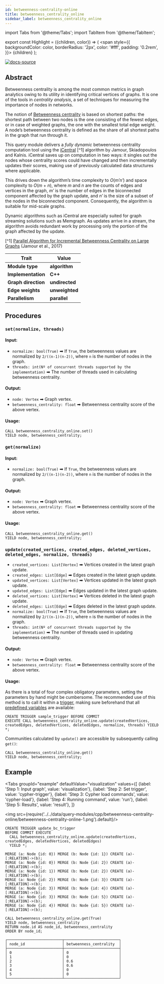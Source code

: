 ```yaml
---
id: betweenness-centrality-online
title: betweenness_centrality_online
sidebar_label: betweenness_centrality_online
---
```


import Tabs from '@theme/Tabs';
import TabItem from '@theme/TabItem';

export const Highlight = ({children, color}) => (
<span
style={{
      backgroundColor: color,
      borderRadius: '2px',
      color: '#fff',
      padding: '0.2rem',
    }}>
{children}
</span>
);

[![docs-source](https://img.shields.io/badge/source-betweenness_centrality_online-FB6E00?logo=github&style=for-the-badge)](https://github.com/memgraph/mage/blob/main/cpp/betweenness_centrality_online_module/betweenness_centrality_online_module.cpp)

## Abstract

Betweenness centrality is among the most common metrics in graph analytics owing
to its utility in identifying critical vertices of graphs. It is one of the
tools in _centrality analysis_, a set of techniques for measuring the importance
of nodes in networks.

The notion of [Betweenness
centrality](https://en.wikipedia.org/wiki/Betweenness_centrality) is based on
shortest paths: the shortest path between two nodes is the one consisting of the
fewest edges, or in case of weighted graphs, the one with the smallest total
edge weight. A node’s betweenness centrality is defined as the share of all
shortest paths in the graph that run through it.

This query module delivers a _fully dynamic_ betweenness centrality computation
tool using the
[iCentral](https://repository.kaust.edu.sa/bitstream/handle/10754/625935/08070346.pdf)
[^1] algorithm by Jamour, Skiadopoulos and Kalnis. iCentral saves up on
computation in two ways: it singles out the nodes whose centrality scores could
have changed and then incrementally updates their scores, making use of
previously calculated data structures where applicable.

This drives down the algorithm’s time complexity to _O_(_m′n′_) and space
complexity to _O_(_m_ + _n_), where _m_ and _n_ are the counts of edges and
vertices in the graph, _m′_ is the number of edges in the biconnected component
affected by the graph update, and _n′_ is the size of a subset of the nodes in
the biconnected component. Consequently, the algorithm is suitable for mid-scale
graphs.

Dynamic algorithms such as iCentral are especially suited for graph streaming
solutions such as Memgraph. As updates arrive in a stream, the algorithm avoids
redundant work by processing only the portion of the graph affected by the
update.

[^1] [Parallel Algorithm for Incremental Betweenness Centrality on Large
Graphs](https://repository.kaust.edu.sa/bitstream/handle/10754/625935/08070346.pdf)
(Jamour et al., 2017)

| Trait               | Value                                                 |
| ------------------- | ----------------------------------------------------- |
| **Module type**     | <Highlight color="#FB6E00">**algorithm**</Highlight>  |
| **Implementation**  | <Highlight color="#FB6E00">**C++**</Highlight>        |
| **Graph direction** | <Highlight color="#FB6E00">**undirected**</Highlight> |
| **Edge weights**    | <Highlight color="#FB6E00">**unweighted**</Highlight> |
| **Parallelism**     | <Highlight color="#FB6E00">**parallel**</Highlight>   |

## Procedures

### `set(normalize, threads)`

#### Input:

- `normalize: bool(True)` ➡ If `True`, the betweenness values are normalized by
  `2/((n-1)(n-2))`, where `n` is the number of nodes in the graph.
- `threads: int(Nº of concurrent threads supported by the implementation)` ➡ The
  number of threads used in calculating betweenness centrality.

#### Output:

- `node: Vertex` ➡ Graph vertex.
- `betweenness_centrality: float` ➡ Betweenness centrality score of the above
  vertex.

#### Usage:

```cypher
CALL betweenness_centrality_online.set()
YIELD node, betweenness_centrality;
```

### `get(normalize)`

#### Input:

- `normalize: bool(True)` ➡ If `True`, the betweenness values are normalized by
  `2/((n-1)(n-2))`, where `n` is the number of nodes in the graph.

#### Output:

- `node: Vertex` ➡ Graph vertex.
- `betweenness_centrality: float` ➡ Betweenness centrality score of the above
  vertex.

#### Usage:

```cypher
CALL betweenness_centrality_online.get()
YIELD node, betweenness_centrality;
```

### `update(created_vertices, created_edges, deleted_vertices, deleted_edges, normalize, threads)`

- `created_vertices: List[Vertex]` ➡ Vertices created in the latest graph
  update.
- `created_edges: List[Edge]` ➡ Edges created in the latest graph update.
- `updated_vertices: List[Vertex]` ➡ Vertices updated in the latest graph
  update.
- `updated_edges: List[Edge]` ➡ Edges updated in the latest graph update.
- `deleted_vertices: List[Vertex]` ➡ Vertices deleted in the latest graph
  update.
- `deleted_edges: List[Edge]` ➡ Edges deleted in the latest graph update.
- `normalize: bool(True)` ➡ If `True`, the betweenness values are normalized by
  `2/((n-1)(n-2))`, where `n` is the number of nodes in the graph.
- `threads: int(Nº of concurrent threads supported by the implementation)` ➡ The
  number of threads used in updating betweenness centrality.

#### Output:

- `node: Vertex` ➡ Graph vertex.
- `betweenness_centrality: float` ➡ Betweenness centrality score of the above
  vertex.

#### Usage:

As there is a total of four complex obligatory parameters, setting the
parameters by hand might be cumbersome. The recommended use of this method is to
call it within a [trigger](/memgraph/reference-guide/triggers), making sure
beforehand that all [predefined
variables](/memgraph/reference-guide/triggers/#predefined-variables) are
available:

```cypher
CREATE TRIGGER sample_trigger BEFORE COMMIT
EXECUTE CALL betweenness_centrality_online.update(createdVertices, createdEdges, deletedVertices, deletedEdges, normalize, threads) YIELD *;
```

Communities calculated by `update()` are accessible by subsequently calling
`get()`:

```cypher
CALL betweenness_centrality_online.get()
YIELD node, betweenness_centrality;
```

## Example

<Tabs
groupId="example"
defaultValue="visualization"
values={[
{label: 'Step 1: Input graph', value: 'visualization'},
{label: 'Step 2: Set trigger', value: 'cypher-trigger'},
{label: 'Step 3: Cypher load commands', value: 'cypher-load'},
{label: 'Step 4: Running command', value: 'run'},
{label: 'Step 5: Results', value: 'result'},
]}
> <TabItem value="visualization">

<img src={require('../../data/query-modules/cpp/betweenness-centrality-online/betweenness-centrality-online-1.png').default}/>

  </TabItem>
  <TabItem value="cypher-trigger">

```cypher
CREATE TRIGGER update_bc_trigger
BEFORE COMMIT EXECUTE
  CALL betweenness_centrality_online.update(createdVertices, createdEdges, deletedVertices, deletedEdges)
  YIELD *;
```

  </TabItem>
  <TabItem value="cypher-load">

```cypher
MERGE (a: Node {id: 0}) MERGE (b: Node {id: 1}) CREATE (a)-[:RELATION]->(b);
MERGE (a: Node {id: 0}) MERGE (b: Node {id: 2}) CREATE (a)-[:RELATION]->(b);
MERGE (a: Node {id: 1}) MERGE (b: Node {id: 2}) CREATE (a)-[:RELATION]->(b);
MERGE (a: Node {id: 2}) MERGE (b: Node {id: 3}) CREATE (a)-[:RELATION]->(b);
MERGE (a: Node {id: 3}) MERGE (b: Node {id: 4}) CREATE (a)-[:RELATION]->(b);
MERGE (a: Node {id: 3}) MERGE (b: Node {id: 5}) CREATE (a)-[:RELATION]->(b);
MERGE (a: Node {id: 4}) MERGE (b: Node {id: 5}) CREATE (a)-[:RELATION]->(b);
```

  </TabItem>
  <TabItem value="run">

```cypher
CALL betweenness_centrality_online.get(True)
YIELD node, betweenness_centrality
RETURN node.id AS node_id, betweenness_centrality
ORDER BY node_id;
```

  </TabItem>
  <TabItem value="result">

```plaintext
┌─────────────────────────┬─────────────────────────┐
│ node_id                 │ betweenness_centrality  │
├─────────────────────────┼─────────────────────────┤
│ 0                       │ 0                       │
│ 1                       │ 0                       │
│ 2                       │ 0.6                     │
│ 3                       │ 0.6                     │
│ 4                       │ 0                       │
│ 5                       │ 0                       │
└─────────────────────────┴─────────────────────────┘
```

  </TabItem>
</Tabs>
